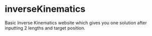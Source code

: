 # inverseKinematics
Basic Inverse Kinematics website which gives you one solution after inputting 2 lengths and target position.
